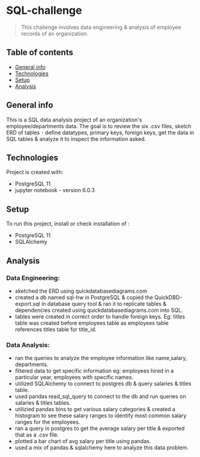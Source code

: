 # SQL-challenge
> This challenge involves data engineering & analysis of employee records of an organization.

## Table of contents
* [General info](#general-info)
* [Technologies](#technologies)
* [Setup](#setup)
* [Analysis](#analysis)

## General info
This is a SQL data analysis project of an organization's employee/departments data.
The goal is to review the six .csv files, sketch ERD of tables - define datatypes, primary keys, foreign keys, get the data in SQL tables & analyze it to inspect the information asked.

## Technologies
Project is created with:
* PostgreSQL 11
* jupyter notebook - version 6.0.3

## Setup
To run this project, install or check installation of :
* PostgreSQL 11
* SQLAlchemy

## Analysis

### Data Engineering:

* sketched the ERD using quickdatabasediagrams.com
* created a db named sql-hw in PostgreSQL & copied the QuickDBD-export.sql in database query tool & ran it to replicate tables & dependencies created using quickdatabasediagrams.com into SQL.
* tables were created in correct order to handle foreign keys. Eg: titles table was created before employees table as employees table references titles table for title_id.

### Data Analysis:

* ran the queries to analyze the employee information like name,salary, departments.
* filtered data to get specific information eg: employees hired in a particular year, employees with specific names.
* utilized SQLAlchemy to connect to postgres db & query salaries & titles table.
* used pandas read_sql_query to connect to the db and run queries on salaries & titles tables. 
* utilizied pandas bins to get various salary categories & created a histogram to see these salary ranges to identify most common salary ranges for the employees.
* ran a query in postgres to get the average salary per title & exported that as a .csv file.
* plotted a bar chart of avg salary per title using pandas.
* used a mix of pandas & sqlalchemy here to analyze this data problem.
